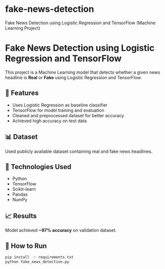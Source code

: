 # fake-news-detection
Fake News Detection using Logistic Regression and TensorFlow (Machine Learning Project)
# Fake News Detection using Logistic Regression and TensorFlow

This project is a Machine Learning model that detects whether a given news headline is **Real** or **Fake** using Logistic Regression and TensorFlow.

## 🚀 Features
- Uses Logistic Regression as baseline classifier
- TensorFlow for model training and evaluation
- Cleaned and preprocessed dataset for better accuracy
- Achieved high accuracy on test data

## 📊 Dataset
Used publicly available dataset containing real and fake news headlines.

## 🧠 Technologies Used
- Python
- TensorFlow
- Scikit-learn
- Pandas
- NumPy

## 📈 Results
Model achieved **~97% accuracy** on validation dataset.

## 🧩 How to Run
```bash
pip install -r requirements.txt
python fake_news_detection.py
